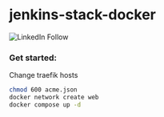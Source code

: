# jenkins-stack-docker

![LinkedIn Follow](https://shields.io/badge/style-arsalanse-black?logo=linkedin&label=LinkedIn&link=https://www.linkedin.com/in/arsalanse)

### Get started:

Change traefik hosts

```bash
chmod 600 acme.json
docker network create web
docker compose up -d
```

